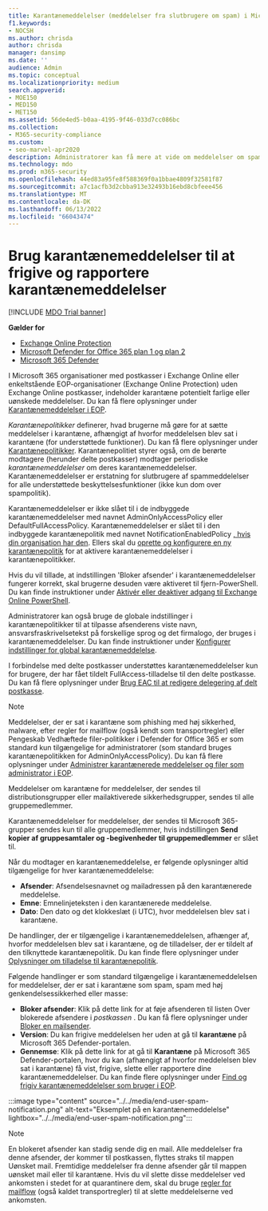 ```yaml
---
title: Karantænemeddelelser (meddelelser fra slutbrugere om spam) i Microsoft 365
f1.keywords:
- NOCSH
ms.author: chrisda
author: chrisda
manager: dansimp
ms.date: ''
audience: Admin
ms.topic: conceptual
ms.localizationpriority: medium
search.appverid:
- MOE150
- MED150
- MET150
ms.assetid: 56de4ed5-b0aa-4195-9f46-033d7cc086bc
ms.collection:
- M365-security-compliance
ms.custom:
- seo-marvel-apr2020
description: Administratorer kan få mere at vide om meddelelser om spam fra slutbrugere for karantænemeddelelser i Exchange Online Protection (EOP).
ms.technology: mdo
ms.prod: m365-security
ms.openlocfilehash: 44ed83a95fe8f588369f0a1bbae4809f32581f87
ms.sourcegitcommit: a7c1acfb3d2cbba913e32493b16ebd8cbfeee456
ms.translationtype: MT
ms.contentlocale: da-DK
ms.lasthandoff: 06/13/2022
ms.locfileid: "66043474"
---
```

# <a name="use-quarantine-notifications-to-release-and-report-quarantined-messages"></a>Brug karantænemeddelelser til at frigive og rapportere karantænemeddelelser

[!INCLUDE [MDO Trial banner](../includes/mdo-trial-banner.md)]

**Gælder for**
- [Exchange Online Protection](exchange-online-protection-overview.md)
- [Microsoft Defender for Office 365 plan 1 og plan 2](defender-for-office-365.md)
- [Microsoft 365 Defender](../defender/microsoft-365-defender.md)

I Microsoft 365 organisationer med postkasser i Exchange Online eller enkeltstående EOP-organisationer (Exchange Online Protection) uden Exchange Online postkasser, indeholder karantæne potentielt farlige eller uønskede meddelelser. Du kan få flere oplysninger under [Karantænemeddelelser i EOP](quarantine-email-messages.md).

_Karantænepolitikker_ definerer, hvad brugerne må gøre for at sætte meddelelser i karantæne, afhængigt af hvorfor meddelelsen blev sat i karantæne (for understøttede funktioner). Du kan få flere oplysninger under [Karantænepolitikker](quarantine-policies.md). Karantænepolitiet styrer også, om de berørte modtagere (herunder delte postkasser) modtager periodiske _karantænemeddelelser_ om deres karantænemeddelelser. Karantænemeddelelser er erstatning for slutbrugere af spammeddelelser for alle understøttede beskyttelsesfunktioner (ikke kun dom over spampolitik).

Karantænemeddelelser er ikke slået til i de indbyggede karantænemeddelelser med navnet AdminOnlyAccessPolicy eller DefaultFullAccessPolicy. Karantænemeddelelser er slået til i den indbyggede karantænepolitik med navnet NotificationEnabledPolicy [, hvis din organisation har den](quarantine-policies.md#full-access-permissions-and-quarantine-notifications). Ellers skal du [oprette og konfigurere en ny karantænepolitik](quarantine-policies.md#step-1-create-quarantine-policies-in-the-microsoft-365-defender-portal) for at aktivere karantænemeddelelser i karantænepolitikker.

Hvis du vil tillade, at indstillingen 'Bloker afsender' i karantænemeddelelser fungerer korrekt, skal brugerne desuden være aktiveret til fjern-PowerShell. Du kan finde instruktioner under [Aktivér eller deaktiver adgang til Exchange Online PowerShell](/powershell/exchange/disable-access-to-exchange-online-powershell).

Administratorer kan også bruge de globale indstillinger i karantænepolitikker til at tilpasse afsenderens viste navn, ansvarsfraskrivelsetekst på forskellige sprog og det firmalogo, der bruges i karantænemeddelelser. Du kan finde instruktioner under [Konfigurer indstillinger for global karantænemeddelelse](quarantine-policies.md#configure-global-quarantine-notification-settings-in-the-microsoft-365-defender-portal).

I forbindelse med delte postkasser understøttes karantænemeddelelser kun for brugere, der har fået tildelt FullAccess-tilladelse til den delte postkasse. Du kan få flere oplysninger under [Brug EAC til at redigere delegering af delt postkasse](/Exchange/collaboration-exo/shared-mailboxes#use-the-eac-to-edit-shared-mailbox-delegation).

> [!NOTE]
> Meddelelser, der er sat i karantæne som phishing med høj sikkerhed, malware, efter regler for mailflow (også kendt som transportregler) eller Pengeskab Vedhæftede filer-politikker i Defender for Office 365 er som standard kun tilgængelige for administratorer (som standard bruges karantænepolitikken for AdminOnlyAccessPolicy). Du kan få flere oplysninger under [Administrer karantænerede meddelelser og filer som administrator i EOP](manage-quarantined-messages-and-files.md).
>
> Meddelelser om karantæne for meddelelser, der sendes til distributionsgrupper eller mailaktiverede sikkerhedsgrupper, sendes til alle gruppemedlemmer.
>
> Karantænemeddelelser for meddelelser, der sendes til Microsoft 365-grupper sendes kun til alle gruppemedlemmer, hvis indstillingen **Send kopier af gruppesamtaler og -begivenheder til gruppemedlemmer** er slået til.

Når du modtager en karantænemeddelelse, er følgende oplysninger altid tilgængelige for hver karantænemeddelelse:

- **Afsender**: Afsendelsesnavnet og mailadressen på den karantænerede meddelelse.
- **Emne**: Emnelinjeteksten i den karantænerede meddelelse.
- **Dato**: Den dato og det klokkeslæt (i UTC), hvor meddelelsen blev sat i karantæne.

De handlinger, der er tilgængelige i karantænemeddelelsen, afhænger af, hvorfor meddelelsen blev sat i karantæne, og de tilladelser, der er tildelt af den tilknyttede karantænepolitik. Du kan finde flere oplysninger under [Oplysninger om tilladelse til karantænepolitik](quarantine-policies.md#quarantine-policy-permission-details).

Følgende handlinger er som standard tilgængelige i karantænemeddelelsen for meddelelser, der er sat i karantæne som spam, spam med høj genkendelsessikkerhed eller masse:

- **Bloker afsender**: Klik på dette link for at føje afsenderen til listen Over blokerede afsendere i _postkassen_ . Du kan få flere oplysninger under [Bloker en mailsender](https://support.microsoft.com/office/b29fd867-cac9-40d8-aed1-659e06a706e4).
- **Version**: Du kan frigive meddelelsen her uden at gå til **karantæne** på Microsoft 365 Defender-portalen.
- **Gennemse**: Klik på dette link for at gå til **Karantæne** på Microsoft 365 Defender-portalen, hvor du kan (afhængigt af hvorfor meddelelsen blev sat i karantæne) få vist, frigive, slette eller rapportere dine karantænemeddelelser. Du kan finde flere oplysninger under [Find og frigiv karantænemeddelelser som bruger i EOP](find-and-release-quarantined-messages-as-a-user.md).

:::image type="content" source="../../media/end-user-spam-notification.png" alt-text="Eksemplet på en karantænemeddelelse" lightbox="../../media/end-user-spam-notification.png":::

> [!NOTE]
> En blokeret afsender kan stadig sende dig en mail. Alle meddelelser fra denne afsender, der kommer til postkassen, flyttes straks til mappen Uønsket mail. Fremtidige meddelelser fra denne afsender går til mappen uønsket mail eller til karantæne. Hvis du vil slette disse meddelelser ved ankomsten i stedet for at quarantinere dem, skal du bruge [regler for mailflow](/exchange/security-and-compliance/mail-flow-rules/mail-flow-rules) (også kaldet transportregler) til at slette meddelelserne ved ankomsten.
